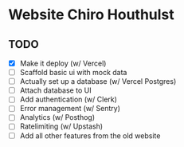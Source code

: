 # Website Chiro Houthulst

## TODO

- [x] Make it deploy (w/ Vercel)
- [ ] Scaffold basic ui with mock data
- [ ] Actually set up a database (w/ Vercel Postgres)
- [ ] Attach database to UI
- [ ] Add authentication (w/ Clerk)
- [ ] Error management (w/ Sentry)
- [ ] Analytics (w/ Posthog)
- [ ] Ratelimiting (w/ Upstash)
- [ ] Add all other features from the old website
